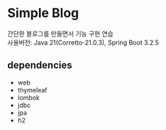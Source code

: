 # Simple Blog
간단한 블로그를 만들면서 기능 구현 연습 <br>
사용버전: Java 21(Corretto-21.0.3), Spring Boot 3.2.5

## dependencies
- web
- thymeleaf
- lombok
- jdbc
- jpa
- h2
